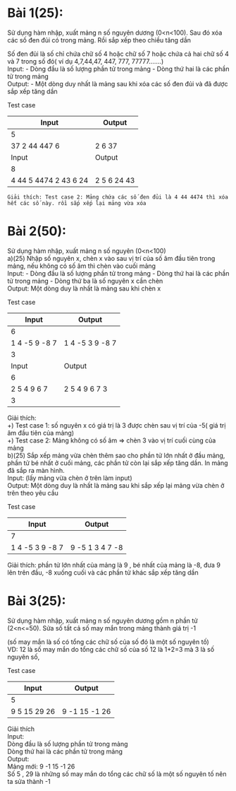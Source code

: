 # Bài 1(25):

Sử dụng hàm nhập, xuất mảng n số nguyên dương (0<n<100). Sau đó xóa các số đen đủi có trong mảng. Rồi sắp xếp theo chiều tăng dần

Số đen đủi là số chỉ chứa chữ số 4 hoặc chữ số 7 hoặc chứa cả hai chữ số 4 và 7 trong số đó( ví dụ 4,7,44,47, 447, 777, 77777.......)\
Input: - Dòng đầu là số lượng phần tử trong mảng - Dòng thứ hai là các phần tử trong mảng\
Output: - Một dòng duy nhất là mảng sau khi xóa các số đen đủi và đã được sắp xếp tăng dần

Test case

| Input                 | Output      |
| --------------------- | ----------- |
| 5                     |             |
| 37 2 44 447 6         | 2 6 37      |
| Input                 | Output      |
| 8                     |             |
| 4 44 5 4474 2 43 6 24 | 2 5 6 24 43 |

    Giải thích: Test case 2: Mảng chứa các số đen đủi là 4 44 4474 thì xóa hết các số này. rồi sắp xếp lại mảng vừa xóa

# Bài 2(50):

Sử dụng hàm nhập, xuất mảng n số nguyên (0<n<100)\
a)(25) Nhập số nguyên x, chèn x vào sau vị trí của số âm đầu tiên trong mảng, nếu không có số âm thì chèn vào cuối mảng\
Input: - Dòng đầu là số lượng phần tử trong mảng - Dòng thứ hai là các phần tử trong mảng - Dòng thứ ba là số nguyên x cần chèn\
Output: Một dòng duy là nhất là mảng sau khi chèn x

Test case

| Input         | Output          |
| ------------- | --------------- |
| 6             |                 |
| 1 4 -5 9 -8 7 | 1 4 -5 3 9 -8 7 |
| 3             |                 |
| Input         | Output          |
| 6             |                 |
| 2 5 4 9 6 7   | 2 5 4 9 6 7 3   |
| 3             |                 |

Giải thích:\
+) Test case 1: số nguyên x có giá trị là 3 được chèn sau vị trí của -5( giá trị âm đầu tiên của mảng)\
+) Test case 2: Mảng không có số âm => chèn 3 vào vị trí cuối cùng của mảng\
b)(25) Sắp xếp mảng vừa chèn thêm sao cho phần tử lớn nhất ở đầu mảng, phần tử bé nhất ở cuối mảng, các phần tử còn lại sắp xếp tăng dần. In mảng đã sắp ra màn hình.\
Input: (lấy mảng vừa chèn ở trên làm input)\
Output: Một dòng duy là nhất là mảng sau khi sắp xếp lại mảng vừa chèn ở trên theo yêu cầu

Test case

| Input           | Output          |
| --------------- | --------------- |
| 7               |                 |
| 1 4 -5 3 9 -8 7 | 9 -5 1 3 4 7 -8 |

Giải thích: phần tử lớn nhất của mảng là 9 , bé nhất của mảng là -8, đưa 9 lên trên đầu, -8 xuống cuối và các phần tử khác sắp xếp tăng dần

# Bài 3(25):

Sử dụng hàm nhập, xuất mảng n số nguyên dương gồm n phần tử (2<n<=50). Sửa số tất cả số may mắn trong mảng thành giá trị -1

(số may mắn là số có tổng các chữ số của số đó là một số nguyên tố)\
VD: 12 là số may mắn do tổng các chữ số của số 12 là 1+2=3 mà 3 là số nguyên số,

Test case

| Input        | Output        |
| ------------ | ------------- |
| 5            |               |
| 9 5 15 29 26 | 9 -1 15 -1 26 |

Giải thích\
Input:\
Dòng đầu là số lượng phần tử trong mảng\
Dòng thứ hai là các phần tử trong mảng\
Output:\
Mảng mới: 9 -1 15 -1 26\
Số 5 , 29 là những số may mắn do tổng các chữ số là một số nguyên tố nên ta sửa thành -1
